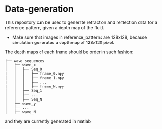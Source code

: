 # Data-generation
This repository can be used to generate refraction and re   flection data for a reference pattern, given a depth map of the fluid. 

- Make sure that images in reference_patterns are 128x128, because simulation generates a depthmap of 128x128 pixel.

The depth maps of each frame should be order in such fashion: 
```
├── wave_sequences
│   ├── wave_x
│   │   ├── Seq_0
|   │   │   ├── frame_0.npy
|   │   │   ├── frame_1.npy
|   │   │   ├── ...
|   │   │   ├── frame_N.npy
│   │   ├── Seq_1
│   │   ├── ...
│   │   ├── Seq_N
│   ├── wave_y
│   ├── ...
│   ├── wave_N
```

and they are currently generated in matlab